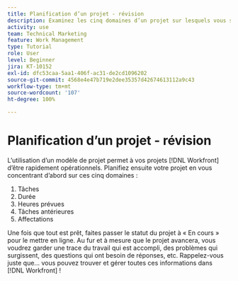 ```yaml
---
title: Planification d’un projet - révision
description: Examinez les cinq domaines d’un projet sur lesquels vous souhaitez vous concentrer lors de la planification d’un projet (tâches, durée, heures planifiées, prédécesseurs et affectations).
activity: use
team: Technical Marketing
feature: Work Management
type: Tutorial
role: User
level: Beginner
jira: KT-10152
exl-id: dfc53caa-5aa1-406f-ac31-de2cd1096202
source-git-commit: 4568e4e47b719e2dee35357d42674613112a9c43
workflow-type: tm+mt
source-wordcount: '107'
ht-degree: 100%

---
```


# Planification d’un projet - révision

L’utilisation d’un modèle de projet permet à vos projets [!DNL  Workfront] d’être rapidement opérationnels. Planifiez ensuite votre projet en vous concentrant d’abord sur ces cinq domaines :

1. Tâches
1. Durée
1. Heures prévues
1. Tâches antérieures
1. Affectations

Une fois que tout est prêt, faites passer le statut du projet à « En cours » pour le mettre en ligne. Au fur et à mesure que le projet avancera, vous voudrez garder une trace du travail qui est accompli, des problèmes qui surgissent, des questions qui ont besoin de réponses, etc. Rappelez-vous juste que... vous pouvez trouver et gérer toutes ces informations dans [!DNL Workfront] !

<!--
footer urls for the LP
Plan a project 
Edit projects
Overview of the project planned start date
Overview of the project planned completion date
Tasks overview
Task duration and duration types 
Use task predecessors 
Modify multiple user assignments in a task list
Notifications: Information about work assigned to me 
-->
